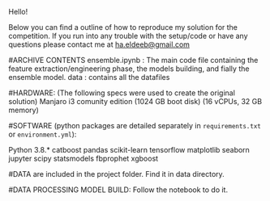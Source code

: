 Hello!

Below you can find a outline of how to reproduce my solution for the <Competition Predict Future Sales> competition.
If you run into any trouble with the setup/code or have any questions please contact me at <ha.eldeeb@gmail.com>

#ARCHIVE CONTENTS
ensemble.ipynb          : The main code file containing the feature extraction/engineering phase, the models building, and fially the ensemble model.
data                     : contains all the datafiles

#HARDWARE: (The following specs were used to create the original solution)
Manjaro i3 comunity edition (1024 GB boot disk)
(16 vCPUs, 32 GB memory)


#SOFTWARE (python packages are detailed separately in `requirements.txt` or `environment.yml`):

Python 3.8.*
catboost
pandas
scikit-learn
tensorflow
matplotlib
seaborn
jupyter
scipy
statsmodels
fbprophet
xgboost

#DATA are included in the project folder. Find it in data directory.


#DATA PROCESSING MODEL BUILD: Follow the notebook to do it.

